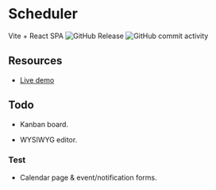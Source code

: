 # Scheduler

Vite + React SPA ![GitHub Release](https://img.shields.io/github/v/release/jakub-szewczyk/scheduler-react) ![GitHub commit activity](https://img.shields.io/github/commit-activity/w/jakub-szewczyk/scheduler-react)

## Resources

- [Live demo](https://scheduler-react.jakubszewczyk.com.pl)

## Todo

- Kanban board.

- WYSIWYG editor.

### Test

- Calendar page & event/notification forms.
